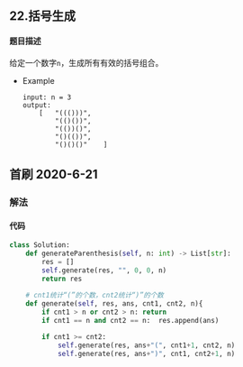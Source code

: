 ## 22.括号生成
#### 题目描述
给定一个数字`n`，生成所有有效的括号组合。  
- Example
    ```
    input: n = 3
    output:
        [   "((()))",
            "(()())",
            "(())()",
            "()(())",
            "()()()"    ]
    ```

## 首刷 2020-6-21
### 解法

#### 代码
```python
class Solution:
    def generateParenthesis(self, n: int) -> List[str]:
        res = []
        self.generate(res, "", 0, 0, n)
        return res
    
    # cnt1统计“(”的个数，cnt2统计“)”的个数
    def generate(self, res, ans, cnt1, cnt2, n){
        if cnt1 > n or cnt2 > n: return
        if cnt1 == n and cnt2 == n:  res.append(ans)

        if cnt1 >= cnt2:
            self.generate(res, ans+"(", cnt1+1, cnt2, n)
            self.generate(res, ans+")", cnt1, cnt2+1, n)
```